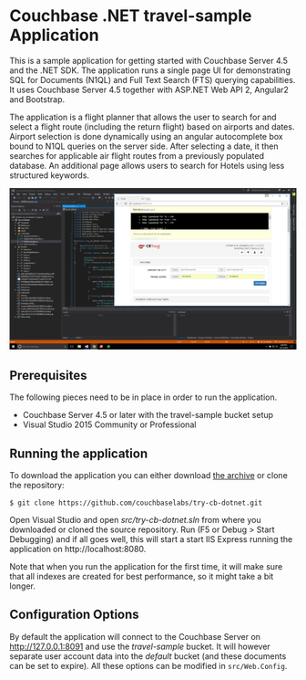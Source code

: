 # Couchbase .NET travel-sample Application
This is a sample application for getting started with Couchbase Server 4.5 and the .NET SDK. The application runs a single page UI for demonstrating SQL for Documents (N1QL) and Full Text Search (FTS) querying capabilities. It uses Couchbase Server 4.5 together with ASP.NET Web API 2, Angular2 and Bootstrap.

The application is a flight planner that allows the user to search for and select a flight route (including the return flight) based on airports and dates. Airport selection is done dynamically using an angular autocomplete box bound to N1QL queries on the server side. After selecting a date, it then searches for applicable air flight routes from a previously populated database. An additional page allows users to search for Hotels using less structured keywords.

![Application](content/images/app.png)

## Prerequisites
The following pieces need to be in place in order to run the application.

* Couchbase Server 4.5 or later with the travel-sample bucket setup
* Visual Studio 2015 Community or Professional

## Running the application
To download the application you can either download [the archive]() or clone the repository:

```
$ git clone https://github.com/couchbaselabs/try-cb-dotnet.git
```

Open Visual Studio and open _src/try-cb-dotnet.sln_ from where you downloaded or cloned the source repository. Run (F5 or Debug > Start Debugging) and if all goes well, this will start a start IIS Express running the application on http://localhost:8080.

Note that when you run the application for the first time, it will make sure that all indexes are created for best performance, so it might take a bit longer.

## Configuration Options

By default the application will connect to the Couchbase Server on http://127.0.0.1:8091 and use the _travel-sample_ bucket. It will however separate user account data into the _default_ bucket (and these documents can be set to expire). All these options can be modified in `src/Web.Config`.
